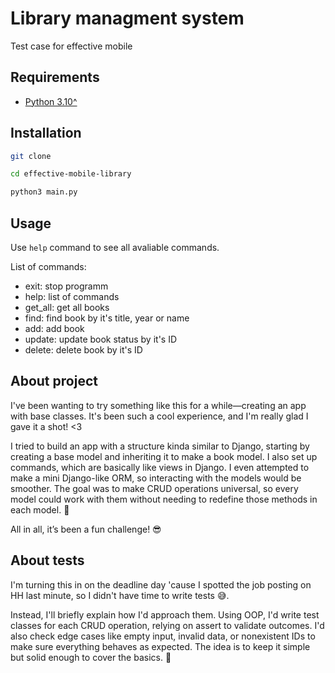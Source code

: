 # Library managment system

Test case for effective mobile

## Requirements

- [Python 3.10^](https://www.python.org/downloads/)

## Installation

```bash
git clone 
```

```bash
cd effective-mobile-library
```

```bash
python3 main.py
```

## Usage
Use `help` command to see all avaliable commands.

List of commands:

- exit: stop programm
- help: list of commands
- get_all: get all books
- find: find book by it's title, year or name
- add: add book 
- update: update book status by it's ID
- delete: delete book by it's ID

## About project
I've been wanting to try something like this for a while—creating an app with base classes. It's been such a cool experience, and I'm really glad I gave it a shot! <3

I tried to build an app with a structure kinda similar to Django, starting by creating a base model and inheriting it to make a book model. I also set up commands, which are basically like views in Django. I even attempted to make a mini Django-like ORM, so interacting with the models would be smoother. The goal was to make CRUD operations universal, so every model could work with them without needing to redefine those methods in each model. 🚀

All in all, it’s been a fun challenge! 😎

## About tests

I'm turning this in on the deadline day 'cause I spotted the job posting on HH last minute, so I didn't have time to write tests 😅.

Instead, I'll briefly explain how I'd approach them. Using OOP, I'd write test classes for each CRUD operation, relying on assert to validate outcomes. I'd also check edge cases like empty input, invalid data, or nonexistent IDs to make sure everything behaves as expected. The idea is to keep it simple but solid enough to cover the basics. 🚀





